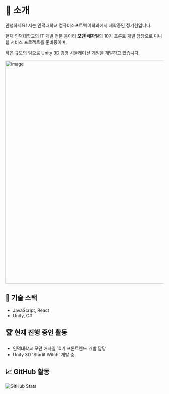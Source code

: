 # 👋 소개

안녕하세요! 저는 인덕대학교 컴퓨터소프트웨어학과에서 재학중인 정기현입니다.

현재 인덕대학교의 IT 개발 전문 동아리 **모던 애자일**의 10기 프론트 개발 담당으로 미니 웹 서비스 프로젝트를 준비중이며,

작은 규모의 팀으로 Unity 3D 경영 시뮬레이션 게임을 개발하고 있습니다.

<img width="807" height="707" alt="image" src="https://github.com/user-attachments/assets/6c2e8bbe-519e-41c7-bbce-e92064386062" />

## 🌟 기술 스택
- JavaScript, React
- Unity, C#

## 🏆 현재 진행 중인 활동
- 인덕대학교 모던 애자일 10기 프론트엔드 개발 담당
- Unity 3D 'Starlit Witch' 개발 중

## 📈 GitHub 활동
![GitHub Stats](https://github-readme-stats.vercel.app/api?username=electrohyun&show_icons=true&theme=tokyonight)

